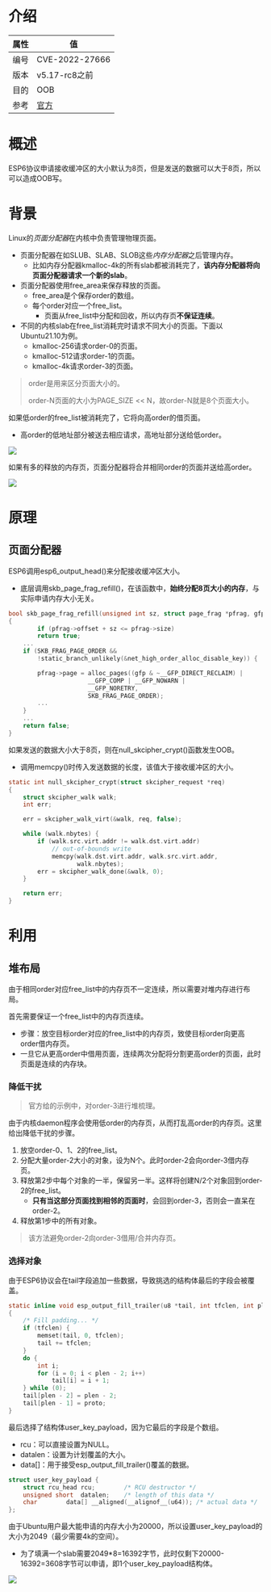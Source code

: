 # 介绍

|属性|值|
|-|-|
|编号|CVE-2022-27666|
|版本|v5.17-rc8之前|
|目的|OOB|
|参考|[官方](https://etenal.me/archives/1825)|

# 概述

ESP6协议申请接收缓冲区的大小默认为8页，但是发送的数据可以大于8页，所以可以造成OOB写。

# 背景

Linux的*页面分配器*在内核中负责管理物理页面。
* 页面分配器在如SLUB、SLAB、SLOB这些*内存分配器*之后管理内存。
  * 比如内存分配器kmalloc-4k的所有slab都被消耗完了，**该内存分配器将向页面分配器请求一个新的slab**。
* 页面分配器使用free_area来保存释放的页面。
  * free_area是个保存order的数组。
  * 每个order对应一个free_list。
    * 页面从free_list中分配和回收，所以内存页**不保证连续**。
* 不同的内核slab在free_list消耗完时请求不同大小的页面。下面以Ubuntu21.10为例。
  * kmalloc-256请求order-0的页面。
  * kmalloc-512请求order-1的页面。
  * kmalloc-4k请求order-3的页面。

> order是用来区分页面大小的。
> 
> order-N页面的大小为PAGE_SIZE << N，故order-N就是8个页面大小。

如果低order的free_list被消耗完了，它将向高order的借页面。
* 高order的低地址部分被送去相应请求，高地址部分送给低order。

![](image/split.gif)

如果有多的释放的内存页，页面分配器将合并相同order的页面并送给高order。

![](image/merge.gif)

# 原理

## 页面分配器

ESP6调用esp6_output_head()来分配接收缓冲区大小。
* 底层调用skb_page_frag_refill()，在该函数中，**始终分配8页大小的内存**，与实际申请内存大小无关。

```c
bool skb_page_frag_refill(unsigned int sz, struct page_frag *pfrag, gfp_t gfp)
{
        if (pfrag->offset + sz <= pfrag->size)
		return true;
	...
	if (SKB_FRAG_PAGE_ORDER &&
	    !static_branch_unlikely(&net_high_order_alloc_disable_key)) {

		pfrag->page = alloc_pages((gfp & ~__GFP_DIRECT_RECLAIM) |
					  __GFP_COMP | __GFP_NOWARN |
					  __GFP_NORETRY,
					  SKB_FRAG_PAGE_ORDER);
		...
	}
	...
	return false;
}
```

如果发送的数据大小大于8页，则在null_skcipher_crypt()函数发生OOB。
* 调用memcpy()时传入发送数据的长度，该值大于接收缓冲区的大小。

```c
static int null_skcipher_crypt(struct skcipher_request *req)
{
	struct skcipher_walk walk;
	int err;

	err = skcipher_walk_virt(&walk, req, false);

	while (walk.nbytes) {
		if (walk.src.virt.addr != walk.dst.virt.addr)
			// out-of-bounds write
			memcpy(walk.dst.virt.addr, walk.src.virt.addr,
			       walk.nbytes);
		err = skcipher_walk_done(&walk, 0);
	}

	return err;
}
```

# 利用

## 堆布局

由于相同order对应free_list中的内存页不一定连续，所以需要对堆内存进行布局。

首先需要保证一个free_list中的内存页连续。
* 步骤：放空目标order对应的free_list中的内存页，致使目标order向更高order借内存页。
* 一旦它从更高order中借用页面，连续两次分配将分割更高order的页面，此时页面是连续的内存块。

### 降低干扰

> 官方给的示例中，对order-3进行堆梳理。

由于内核daemon程序会使用低order的内存页，从而打乱高order的内存页。这里给出降低干扰的步骤。
1. 放空order-0、1、2的free_list。
2. 分配大量order-2大小的对象，设为N个。此时order-2会向order-3借内存页。
3. 释放第2步中每个对象的一半，保留另一半。这样将创建N/2个对象回到order-2的free_list。
   * **只有当这部分页面找到相邻的页面时**，会回到order-3，否则会一直呆在order-2。
4. 释放第1步中的所有对象。

> 该方法避免order-2向order-3借用/合并内存页。

### 选择对象

由于ESP6协议会在tail字段追加一些数据，导致挑选的结构体最后的字段会被覆盖。

```c
static inline void esp_output_fill_trailer(u8 *tail, int tfclen, int plen, __u8 proto)
{
	/* Fill padding... */
	if (tfclen) {
		memset(tail, 0, tfclen);
		tail += tfclen;
	}
	do {
		int i;
		for (i = 0; i < plen - 2; i++)
			tail[i] = i + 1;
	} while (0);
	tail[plen - 2] = plen - 2;
	tail[plen - 1] = proto;
}
```

最后选择了结构体user_key_payload，因为它最后的字段是个数组。
* rcu：可以直接设置为NULL。
* datalen：设置为计划覆盖的大小。
* data[]：用于接受esp_output_fill_trailer()覆盖的数据。

```c
struct user_key_payload {
	struct rcu_head	rcu;		/* RCU destructor */
	unsigned short	datalen;	/* length of this data */
	char		data[] __aligned(__alignof__(u64)); /* actual data */
};
```

由于Ubuntu用户最大能申请的内存大小为20000，所以设置user_key_payload的大小为2049（最少需要4k的空间）。
* 为了填满一个slab需要2049*8=16392字节，此时仅剩下20000-16392=3608字节可以申请，即1个user_key_payload结构体。

![](image/weak.gif)

